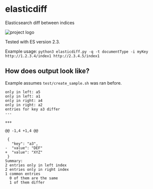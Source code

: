 # elasticdiff
Elasticsearch diff between indices

![project logo](https://raw.githubusercontent.com/szborows/elasticdiff/master/elasticdiff.png)

Tested with ES version 2.3.

Example usage:
`python3 elasticdiff.py -q -t documentType -i myKey http://1.2.3.4/index1 http://2.3.4.5/index1`

How does output look like?
--------------------------

Example assumes `test/create_sample.sh` was ran before.

```
only in left: a5
only in left: a1
only in right: a4
only in right: a2
entries for key a3 differ
--- 

+++ 

@@ -1,4 +1,4 @@

 {
   "key": "a3",
-  "value": "DEF"
+  "value": "XYZ"
 }
Summary:
2 entries only in left index
2 entries only in right index
1 common entries
  0 of them are the same
  1 of them differ
```
